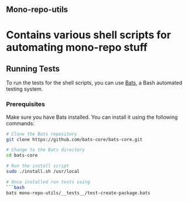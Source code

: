 ## Mono-repo-utils

# Contains various shell scripts for automating mono-repo stuff

## Running Tests

To run the tests for the shell scripts, you can use [Bats](https://github.com/bats-core/bats-core), a Bash automated testing system.

### Prerequisites

Make sure you have Bats installed. You can install it using the following commands:

```sh
# Clone the Bats repository
git clone https://github.com/bats-core/bats-core.git

# Change to the Bats directory
cd bats-core

# Run the install script
sudo ./install.sh /usr/local

# Once installed run tests using
```bash
bats mono-repo-utils/__tests__/test-create-package.bats
```